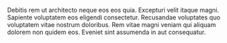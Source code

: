 Debitis rem ut architecto neque eos eos quia. Excepturi velit itaque magni. Sapiente voluptatem eos eligendi consectetur. Recusandae voluptates quo voluptatem vitae nostrum doloribus. Rem vitae magni veniam qui aliquam dolorem non quidem eos. Eveniet sint assumenda in aut consequatur.